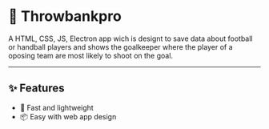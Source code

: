 # 📌 Throwbankpro

A HTML, CSS, JS, Electron app wich is designt to save data about football or handball players and shows the goalkeeper where the player of a oposing team are most likely to shoot on the goal.

---

## ✨ Features
- 🚀 Fast and lightweight
- 📦 Easy with web app design

